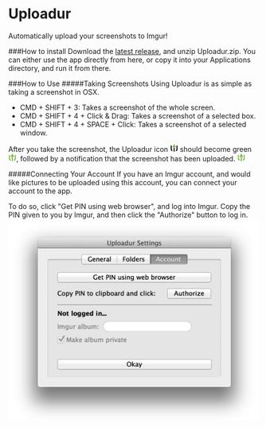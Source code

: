 Uploadur
========
Automatically upload your screenshots to Imgur! 

###How to install
Download the [latest release](https://github.com/Selovert/Uploadur/releases/latest), and unzip Uploadur.zip. You can either use the app directly from here, or copy it into your Applications directory, and run it from there.

###How to Use
#####Taking Screenshots
Using Uploadur is as simple as taking a screenshot in OSX. 

- CMD + SHIFT + 3: Takes a screenshot of the whole screen.
- CMD + SHIFT + 4 + Click & Drag: Takes a screenshot of a selected box.
- CMD + SHIFT + 4 + SPACE + Click: Takes a screenshot of a selected window.

After you take the screenshot, the Uploadur icon ![Uploadur Icon](https://raw.githubusercontent.com/Selovert/Uploadur/master/Uploadur/Images.xcassets/icon.imageset/uploadur.png) should become green ![Uploadur-dl Icon](https://raw.githubusercontent.com/Selovert/Uploadur/master/Resources/uploadur-dl.png), followed by a notification that the screenshot has been uploaded.
![Notification](https://raw.githubusercontent.com/Selovert/Uploadur/master/Uploadur/Images.xcassets/icon-dl.imageset/uploadur-dl.png)

#####Connecting Your Account
If you have an Imgur account, and would like pictures to be uploaded using this account, you can connect your account to the app. 

To do so, click "Get PIN using web browser", and log into Imgur. Copy the PIN given to you by Imgur, and then click the "Authorize" button to log in.
![Account](https://raw.githubusercontent.com/Selovert/Uploadur/master/Readme/Account.png)